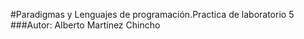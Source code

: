 #Paradigmas y Lenguajes de programación.Practica de laboratorio 5  
	###Autor: Alberto Martínez Chincho


